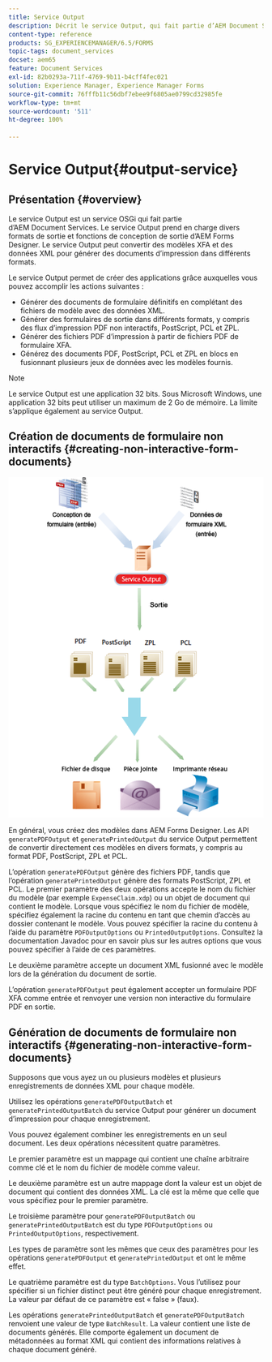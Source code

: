 ```yaml
---
title: Service Output
description: Décrit le service Output, qui fait partie d’AEM Document Services.
content-type: reference
products: SG_EXPERIENCEMANAGER/6.5/FORMS
topic-tags: document_services
docset: aem65
feature: Document Services
exl-id: 82b0293a-711f-4769-9b11-b4cff4fec021
solution: Experience Manager, Experience Manager Forms
source-git-commit: 76fffb11c56dbf7ebee9f6805ae0799cd32985fe
workflow-type: tm+mt
source-wordcount: '511'
ht-degree: 100%

---
```


# Service Output{#output-service}

## Présentation {#overview}

Le service Output est un service OSGi qui fait partie d’AEM Document Services. Le service Output prend en charge divers formats de sortie et fonctions de conception de sortie d’AEM Forms Designer. Le service Output peut convertir des modèles XFA et des données XML pour générer des documents d’impression dans différents formats.

Le service Output permet de créer des applications grâce auxquelles vous pouvez accomplir les actions suivantes :

* Générer des documents de formulaire définitifs en complétant des fichiers de modèle avec des données XML.
* Générer des formulaires de sortie dans différents formats, y compris des flux d’impression PDF non interactifs, PostScript, PCL et ZPL.
* Générer des fichiers PDF d’impression à partir de fichiers PDF de formulaire XFA.
* Générez des documents PDF, PostScript, PCL et ZPL en blocs en fusionnant plusieurs jeux de données avec les modèles fournis.

>[!NOTE]
>
>Le service Output est une application 32 bits. Sous Microsoft Windows, une application 32 bits peut utiliser un maximum de 2 Go de mémoire. La limite s’applique également au service Output.

## Création de documents de formulaire non interactifs {#creating-non-interactive-form-documents}

![usingoutput_modified](assets/usingoutput_modified.png)

En général, vous créez des modèles dans AEM Forms Designer. Les API `generatePDFOutput` et `generatePrintedOutput` du service Output permettent de convertir directement ces modèles en divers formats, y compris au format PDF, PostScript, ZPL et PCL.

L’opération `generatePDFOutput` génère des fichiers PDF, tandis que l’opération `generatePrintedOutput` génère des formats PostScript, ZPL et PCL. Le premier paramètre des deux opérations accepte le nom du fichier du modèle (par exemple `ExpenseClaim.xdp`) ou un objet de document qui contient le modèle. Lorsque vous spécifiez le nom du fichier de modèle, spécifiez également la racine du contenu en tant que chemin d’accès au dossier contenant le modèle. Vous pouvez spécifier la racine du contenu à l’aide du paramètre `PDFOutputOptions` ou `PrintedOutputOptions`. Consultez la documentation Javadoc pour en savoir plus sur les autres options que vous pouvez spécifier à l’aide de ces paramètres.

Le deuxième paramètre accepte un document XML fusionné avec le modèle lors de la génération du document de sortie.

L’opération `generatePDFOutput` peut également accepter un formulaire PDF XFA comme entrée et renvoyer une version non interactive du formulaire PDF en sortie.

## Génération de documents de formulaire non interactifs {#generating-non-interactive-form-documents}

Supposons que vous ayez un ou plusieurs modèles et plusieurs enregistrements de données XML pour chaque modèle.

Utilisez les opérations `generatePDFOutputBatch` et `generatePrintedOutputBatch` du service Output pour générer un document d’impression pour chaque enregistrement.

Vous pouvez également combiner les enregistrements en un seul document. Les deux opérations nécessitent quatre paramètres.

Le premier paramètre est un mappage qui contient une chaîne arbitraire comme clé et le nom du fichier de modèle comme valeur.

Le deuxième paramètre est un autre mappage dont la valeur est un objet de document qui contient des données XML. La clé est la même que celle que vous spécifiez pour le premier paramètre.

Le troisième paramètre pour `generatePDFOutputBatch` ou `generatePrintedOutputBatch` est du type `PDFOutputOptions` ou `PrintedOutputOptions`, respectivement.

Les types de paramètre sont les mêmes que ceux des paramètres pour les opérations `generatePDFOutput` et `generatePrintedOutput` et ont le même effet.

Le quatrième paramètre est du type `BatchOptions`. Vous l’utilisez pour spécifier si un fichier distinct peut être généré pour chaque enregistrement. La valeur par défaut de ce paramètre est « false » (faux).

Les opérations `generatePrintedOutputBatch` et `generatePDFOutputBatch` renvoient une valeur de type `BatchResult`. La valeur contient une liste de documents générés. Elle comporte également un document de métadonnées au format XML qui contient des informations relatives à chaque document généré.
